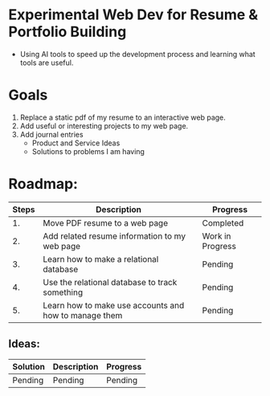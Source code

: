 Experimental Web Dev for Resume & Portfolio Building
=
- Using AI tools to speed up the development process and learning what tools are useful.

Goals
= 
1. Replace a static pdf of my resume to an interactive web page.
2. Add useful or interesting projects to my web page.
3. Add journal entries
   - Product and Service Ideas
   - Solutions to problems I am having
     
Roadmap: 
=

| Steps | Description | Progress |
|-------------|------------------|----------|
| 1.           | Move PDF resume to a web page | Completed |
| 2.          | Add related resume information to my web page | Work in Progress |
| 3.           | Learn how to make a relational database | Pending |
| 4.           | Use the relational database to track something | Pending |
| 5.           | Learn how to make use accounts and how to manage them | Pending |

Ideas:
-
| Solution | Description | Progress |
|------------------|-------------|----------|
| Pending              | Pending | Pending |

